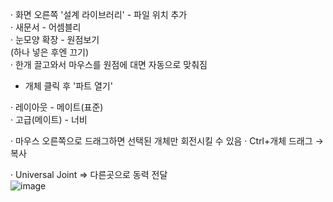 
· 화면 오른쪽 '설계 라이브러리' - 파일 위치 추가  
· 새문서 - 어셈블리  
· 눈모양 확장 - 원점보기  
  (하나 넣은 후엔 끄기)  
· 한개 끌고와서 마우스를 원점에 대면 자동으로 맞춰짐  
 - 개체 클릭 후 '파트 열기'  
  
· 레이아웃 - 메이트(표준)  
· 고급(메이트) - 너비  
  
· 마우스 오른쪽으로 드래그하면 선택된 개체만 회전시킬 수 있음 
· Ctrl+개체 드래그 → 복사  
  
· Universal Joint => 다른곳으로 동력 전달  
![image](https://user-images.githubusercontent.com/58851945/159638862-cc96ed04-b0fc-4ef9-be70-a193fe708d59.png)
